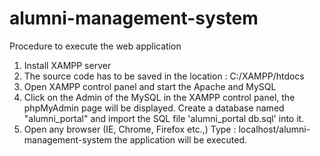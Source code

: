 # alumni-management-system

Procedure to execute the web application

1. Install XAMPP server
2. The source code has to be saved in the location : C:/XAMPP/htdocs
3. Open XAMPP control panel and start the Apache and MySQL
4. Click on the Admin of the MySQL in the XAMPP control panel, the phpMyAdmin page will be displayed. Create a database named "alumni_portal" and import the SQL file 'alumni_portal db.sql' into it.
5. Open any browser (IE, Chrome, Firefox etc.,) Type : localhost/alumni-management-system the application will be executed.
